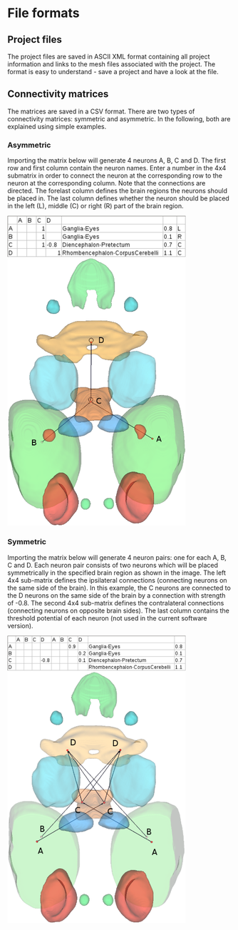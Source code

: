 # File formats

## Project files

The project files are saved in ASCII XML format containing all project information and links to the mesh files associated with the project. The format is easy to understand - save a project and have a look at the file.

## Connectivity matrices

The matrices are saved in a CSV format. There are two types of connectivity matrices: symmetric and asymmetric. In the following, both are explained using simple examples.

### Asymmetric

Importing the matrix below will generate 4 neurons A, B, C and D. The first row and first column contain the neuron names. Enter a number in the 4x4 submatrix in order to connect the neuron at the corresponding row to the neuron at the corresponding column. Note that the connections are directed. The forelast column defines the brain regions the neurons should be placed in. The last column defines whether the neuron should be placed in the left (L), middle (C) or right (R) part of the brain region.

<img src="asymmetric_connectivity_matrix.png" width="400"/>
<img src="asymmetric_connectivity_matrix_import.png" width="400"/>


### Symmetric

Importing the matrix below will generate 4 neuron pairs: one for each A, B, C and D. Each neuron pair consists of two neurons which will be placed symmetrically in the specified brain region as shown in the image. The left 4x4 sub-matrix defines the ipsilateral connections (connecting neurons on the same side of the brain). In this example, the C neurons are connected to the D neurons on the same side of the brain by a connection with strength of -0.8. The second 4x4 sub-matrix defines the contralateral connections (connecting neurons on opposite brain sides). The last column contains the threshold potential of each neuron (not used in the current software version).

<img src="symmetric_connectivity_matrix.png" width="400"/>
<img src="symmetric_connectivity_matrix_import.png" width="400"/>

